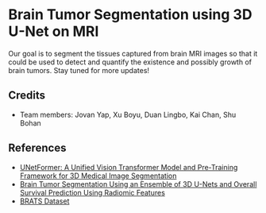# Brain Tumor Segmentation using 3D U-Net on MRI 
Our goal is to segment the tissues captured from brain MRI images so that it could be used to detect and quantify the existence and possibly growth of brain tumors. Stay tuned for more updates! 

## Credits
- Team members: Jovan Yap, Xu Boyu, Duan Lingbo, Kai Chan, Shu Bohan

## References
- [UNetFormer: A Unified Vision Transformer Model and Pre-Training Framework for 3D Medical Image Segmentation](https://paperswithcode.com/paper/unetformer-a-unified-vision-transformer-model)
- [Brain Tumor Segmentation Using an Ensemble of 3D U-Nets and Overall Survival Prediction Using Radiomic Features](https://www.frontiersin.org/articles/10.3389/fncom.2020.00025/full)
- [BRATS Dataset](https://www.med.upenn.edu/cbica/brats2020/data.html)